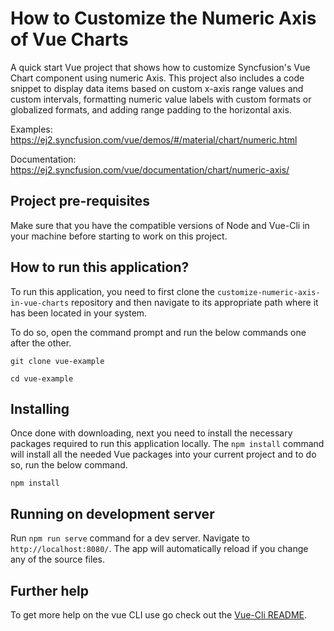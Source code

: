 # How to Customize the Numeric Axis of Vue Charts

A quick start Vue project that shows how to customize Syncfusion's Vue Chart component using numeric Axis. This project also includes a code snippet to display data items based on custom x-axis range values and custom intervals, formatting numeric value labels with custom formats or globalized formats, and adding range padding to the horizontal axis.

Examples: https://ej2.syncfusion.com/vue/demos/#/material/chart/numeric.html 

Documentation: https://ej2.syncfusion.com/vue/documentation/chart/numeric-axis/ 

## Project pre-requisites

Make sure that you have the compatible versions of Node and Vue-Cli in your machine before starting to work on this project.

## How to run this application?

To run this application, you need to first clone the `customize-numeric-axis-in-vue-charts` repository and then navigate to its appropriate path where it has been located in your system.

To do so, open the command prompt and run the below commands one after the other.

```
git clone vue-example

cd vue-example
```

## Installing

Once done with downloading, next you need to install the necessary packages required to run this application locally. The `npm install` command will install all the needed Vue packages into your current project and to do so, run the below command.

```
npm install
```

## Running on development server

Run `npm run serve` command for a dev server. Navigate to `http://localhost:8080/`. The app will automatically reload if you change any of the source files.

## Further help

To get more help on the vue CLI use go check out the [Vue-Cli README](https://github.com/vuejs/vue-cli/blob/master/README.md).
